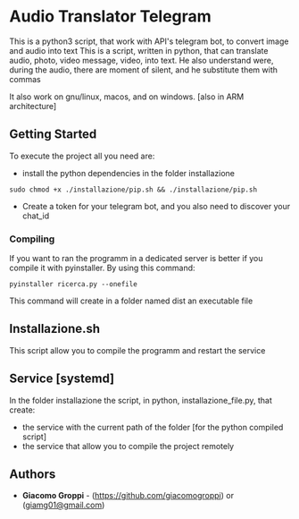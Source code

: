 # Audio Translator Telegram
This is a python3 script, that work with API's telegram bot, to convert image and audio into text
This is a script, written in python, that can translate audio, photo, video message, video, into text.
He also understand were, during the audio, there are moment of silent, and he substitute them with commas

It also work on gnu/linux, macos, and on windows. [also in ARM architecture]

## Getting Started

To execute the project all you need are:
- install the python dependencies in the folder installazione
```
sudo chmod +x ./installazione/pip.sh && ./installazione/pip.sh
```

- Create a token for your telegram bot, and you also need to discover your chat_id


### Compiling
If you want to ran the programm in a dedicated server is better if you compile it with pyinstaller.
By using this command:
```
pyinstaller ricerca.py --onefile
```
This command will create in a folder named dist an executable file

## Installazione.sh
This script allow you to compile the programm and restart the service

## Service [systemd]
In the folder installazione the script, in python, installazione_file.py, that create:
- the service with the current path of the folder [for the python compiled script]
- the service that allow you to compile the project remotely


## Authors

* **Giacomo Groppi** - (https://github.com/giacomogroppi) or (giamg01@gmail.com)
